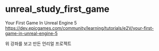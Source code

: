 # unreal_study_first_game

Your First Game In Unreal Engine 5
https://dev.epicgames.com/community/learning/tutorials/e2V/your-first-game-in-unreal-engine-5

위 강좌를 보고 만든 언리얼 프로젝트
